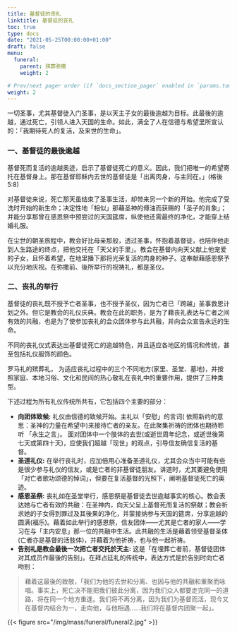 ```yaml
---
title: 基督徒的丧礼
linktitle: 基督徒的丧礼
toc: true
type: docs
date: "2021-05-25T00:00:00+01:00"
draft: false
menu:
  funeral:
    parent: 殡葬弥撒
    weight: 2

# Prev/next pager order (if `docs_section_pager` enabled in `params.toml`)
weight: 2
---
```


一切圣事，尤其基督徒入门圣事，是以天主子女的最後逾越为目标。此最後的逾越，通过死亡，引领人进入天国的生命。如此，满全了人在信德与希望里所宣认的：「我期待死人的复活，及来世的生命」。

### 一、基督徒的最後逾越
基督死而复活的逾越奥迹，启示了基督徒死亡的意义。因此，我们把唯一的希望寄托在基督身上。那在基督耶稣内去世的基督徒是「出离肉身，与主同在。」(格後5:8)

对基督徒来说，死亡那天虽结束了圣事生活，却带来另一个新的开始。他完成了受洗时开始的新生命；决定性地「相似」那藉圣神的傅油而获赐的「圣子的肖象」；并能分享那曾在感恩祭中预尝过的天国筵席，纵使他还需最终的净化，才能穿上结婚礼服。

在尘世的朝圣旅程中，教会好比母亲那般，透过圣事，怀抱着基督徒，也陪伴他走到人生路途的终点，把他交托在「天父的手里」。教会在基督内向天父献上他宠爱的子女，且怀着希望，在地里播下那将光荣复活的肉身的种子。这奉献藉感恩祭予以充分地庆祝。在弥撒前、後所举行的祝祷礼，都是圣仪。

### 二、丧礼的举行
基督徒的丧礼既不授予亡者圣事，也不授予圣仪，因为亡者已「跨越」圣事救恩计划之外。但它是教会的礼仪庆典。教会在此的职务，是为了藉丧礼表达与亡者之间有效的共融，也是为了使参加丧礼的会众团体参与此共融，并向会众宣告永远的生命。

不同的丧礼仪式表达出基督徒死亡的逾越特色，并且适应各地区的情况和传统，甚至包括礼仪服饰的颜色。

罗马礼的殡葬礼， 为适应丧礼过程中的三个不同地方(家里、圣堂、墓地)，并按照家庭、本地习俗、文化和民间的热心敬礼在丧礼中的重要作用，提供了三种类型。

下述过程为所有礼仪传统所共有，它包括四个主要的部分：
- **向团体致候:** 礼仪由信德的致候开始。主礼以「安慰」的言词( 依照新约的意思：圣神的力量在希望中)来接待亡者的亲友。在此聚集祈祷的团体也期待聆听 「永生之言」。 面对团体中一个肢体的去世(或逝世周年纪念，或逝世後第七天或第四十天)，应使我们超越「现世」的观点，引导信友确信复活的基督。
- **圣道礼仪:** 在举行丧礼时，应加倍用心准备圣道礼仪，尤其会众当中可能有些是很少参与礼仪的信友，或是亡者的非基督徒朋友。讲道时，尤其要避免使用「对亡者歌功颂德的悼词」，但要在复活基督的光照下，阐明基督徒死亡的奥迹。
- **感恩圣祭:** 丧礼如在圣堂举行，感恩祭是基督徒去世逾越事实的核心。教会表达她与亡者有效的共融：在圣神内，向天父呈上基督死而复活的祭献；教会祈求她的子女得到罪过及其後果的净化，并蒙接纳参与天国的筵席，分享逾越的圆满(福乐)。藉着如此举行的感恩祭，信友团体——尤其是亡者的家人——学习在与「主内安息」那一位的共融中生活。此共融的生活是藉着领受基督圣体(亡者亦是基督的活肢体)，并藉着为他祈祷，也与他一起祈祷。
- **告别礼是教会最後一次把亡者交托於天主:** 这是「在埋葬亡者前，基督徒团体对其成员作最後的告别」。在拜占廷礼的传统中，表达方式是於告别时向亡者吻别：
> 藉着这最後的致敬，「我们为他的去世和分离、也因与他的共融和重聚而咏唱。事实上，死亡决不能把我们彼此分离，因为我们众人都要走完同一的道路，将在同一个地方重逢。我们将不再分离，因为我们为基督而活，现今又在基督内结合为一，走向他，与他相遇……我们将在基督内团聚一起」。

{{< figure src="/img/mass/funeral/funeral2.jpg" >}}
